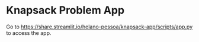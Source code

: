 # Knapsack Problem App

Go to https://share.streamlit.io/helano-pessoa/knapsack-app/scripts/app.py to access the app.